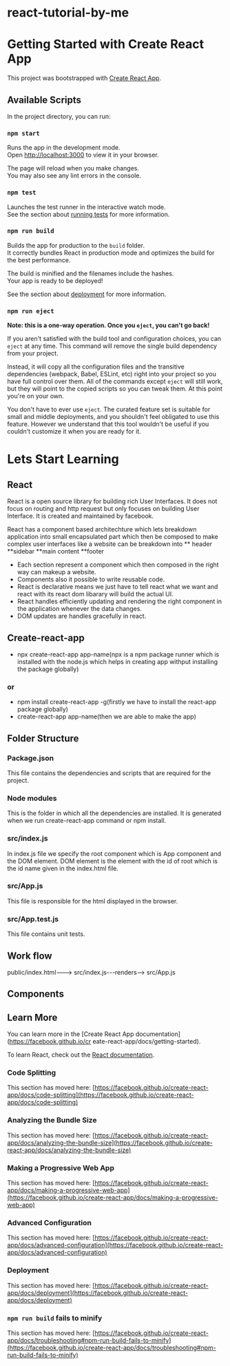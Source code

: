 # react-tutorial-by-me

# Getting Started with Create React App

This project was bootstrapped with [Create React App](https://github.com/facebook/create-react-app).

## Available Scripts

In the project directory, you can run:

### `npm start`

Runs the app in the development mode.\
Open [http://localhost:3000](http://localhost:3000) to view it in your browser.

The page will reload when you make changes.\
You may also see any lint errors in the console.

### `npm test`

Launches the test runner in the interactive watch mode.\
See the section about [running tests](https://facebook.github.io/create-react-app/docs/running-tests) for more information.

### `npm run build`

Builds the app for production to the `build` folder.\
It correctly bundles React in production mode and optimizes the build for the best performance.

The build is minified and the filenames include the hashes.\
Your app is ready to be deployed!

See the section about [deployment](https://facebook.github.io/create-react-app/docs/deployment) for more information.

### `npm run eject`

**Note: this is a one-way operation. Once you `eject`, you can't go back!**

If you aren't satisfied with the build tool and configuration choices, you can `eject` at any time. This command will remove the single build dependency from your project.

Instead, it will copy all the configuration files and the transitive dependencies (webpack, Babel, ESLint, etc) right into your project so you have full control over them. All of the commands except `eject` will still work, but they will point to the copied scripts so you can tweak them. At this point you're on your own.

You don't have to ever use `eject`. The curated feature set is suitable for small and middle deployments, and you shouldn't feel obligated to use this feature. However we understand that this tool wouldn't be useful if you couldn't customize it when you are ready for it.

# Lets Start Learning

## React
 
React is a open source library for building rich User Interfaces. It does not focus on routing and http request but only focuses on building User Interface. It is created and maintained by facebook.

React has a component based architechture which lets breakdown application into small encapsulated part which then be composed to make complex user interfaces like a website can be breakdown into
** header
**sidebar
**main content
**footer
* Each section represent a component which then composed in the right way can makeup a website.
* Components also it possible to write reusable code.
* React is declarative means we just have to tell react what we want and react with its react dom libarary will build the actual UI.
* React handles efficiently updating and rendering the right component in the application whenever the data changes.
* DOM updates are handles gracefully in react.

## Create-react-app

* npx create-react-app app-name(npx is a npm package runner which is installed with the node.js which helps in creating app withput installing the package globally)
### or
* npm install create-react-app -g(firstly we have to install the react-app package globally)
* create-react-app app-name(then we are able to make the app)

## Folder Structure

### Package.json

This file contains the dependencies and scripts that are required for the project.

### Node modules
This is the folder in which all the dependencies are installed. It is generated when we run create-react-app command or npm install. 

### src/index.js

In index.js file we specify the root component which is App component and the DOM element. DOM element is the element with the id of root which is the id name given in the index.html file.

### src/App.js

This file is responsible for the html displayed in the browser.

### src/App.test.js

This file contains unit tests.

## Work flow

public/index.html---> src/index.js---renders--> src/App.js

## Components

## Learn More

You can learn more in the [Create React App documentation](https://facebook.github.io/cr eate-react-app/docs/getting-started).

To learn React, check out the [React documentation](https://reactjs.org/).

### Code Splitting

This section has moved here: [https://facebook.github.io/create-react-app/docs/code-splitting](https://facebook.github.io/create-react-app/docs/code-splitting)

### Analyzing the Bundle Size

This section has moved here: [https://facebook.github.io/create-react-app/docs/analyzing-the-bundle-size](https://facebook.github.io/create-react-app/docs/analyzing-the-bundle-size)

### Making a Progressive Web App

This section has moved here: [https://facebook.github.io/create-react-app/docs/making-a-progressive-web-app](https://facebook.github.io/create-react-app/docs/making-a-progressive-web-app)

### Advanced Configuration

This section has moved here: [https://facebook.github.io/create-react-app/docs/advanced-configuration](https://facebook.github.io/create-react-app/docs/advanced-configuration)

### Deployment

This section has moved here: [https://facebook.github.io/create-react-app/docs/deployment](https://facebook.github.io/create-react-app/docs/deployment)

### `npm run build` fails to minify

This section has moved here: [https://facebook.github.io/create-react-app/docs/troubleshooting#npm-run-build-fails-to-minify](https://facebook.github.io/create-react-app/docs/troubleshooting#npm-run-build-fails-to-minify)
